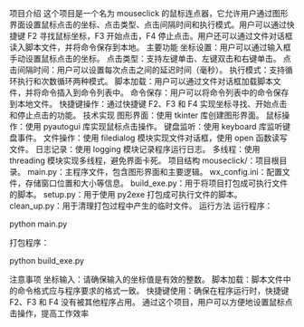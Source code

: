 项目介绍
这个项目是一个名为 mouseclick 的鼠标连点器，它允许用户通过图形界面设置鼠标点击的坐标、点击类型、点击间隔时间和执行模式。用户可以通过快捷键 F2 寻找鼠标坐标，F3 开始点击，F4 停止点击。用户还可以通过文件对话框读入脚本文件，并将命令保存到本地。
主要功能
坐标设置：用户可以通过输入框手动设置鼠标点击的坐标。
点击类型：支持左键单击、左键双击和右键单击。
点击间隔时间：用户可以设置每次点击之间的延迟时间（毫秒）。
执行模式：支持循环执行和次数循环两种模式。
脚本加载：用户可以通过文件对话框加载脚本文件，并将命令插入到命令列表中。
命令保存：用户可以将命令列表中的命令保存到本地文件。
快捷键操作：通过快捷键 F2、F3 和 F4 实现坐标寻找、开始点击和停止点击的功能。
技术实现
图形界面：使用 tkinter 库创建图形界面。
鼠标操作：使用 pyautogui 库实现鼠标点击操作。
键盘监听：使用 keyboard 库监听键盘事件。
文件操作：使用 filedialog 模块实现文件对话框，使用 open 函数读写文件。
日志记录：使用 logging 模块记录程序运行日志。
多线程：使用 threading 模块实现多线程，避免界面卡死。
项目结构
mouseclick/：项目根目录。
main.py：主程序文件，包含图形界面和主要逻辑。
wx_config.ini：配置文件，存储窗口位置和大小等信息。
build_exe.py：用于将项目打包成可执行文件的脚本。
setup.py：用于使用 py2exe 打包成可执行文件的脚本。
clean_up.py：用于清理打包过程中产生的临时文件。
运行方法
运行程序：

python main.py

打包程序：

python build_exe.py

注意事项
坐标输入：请确保输入的坐标值是有效的整数。
脚本加载：脚本文件中的命令格式应与程序要求的格式一致。
快捷键使用：确保在程序运行时，快捷键 F2、F3 和 F4 没有被其他程序占用。
通过这个项目，用户可以方便地设置鼠标点击操作，提高工作效率
